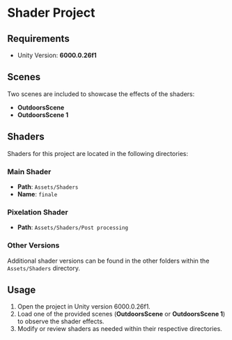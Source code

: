 # Shader Project

## Requirements
- Unity Version: **6000.0.26f1**

## Scenes
Two scenes are included to showcase the effects of the shaders:
- **OutdoorsScene**
- **OutdoorsScene 1**

## Shaders
Shaders for this project are located in the following directories:

### Main Shader
- **Path**: `Assets/Shaders`
- **Name**: `finale`

### Pixelation Shader
- **Path**: `Assets/Shaders/Post processing`

### Other Versions
Additional shader versions can be found in the other folders within the `Assets/Shaders` directory.

## Usage
1. Open the project in Unity version 6000.0.26f1.
2. Load one of the provided scenes (**OutdoorsScene** or **OutdoorsScene 1**) to observe the shader effects.
3. Modify or review shaders as needed within their respective directories.

